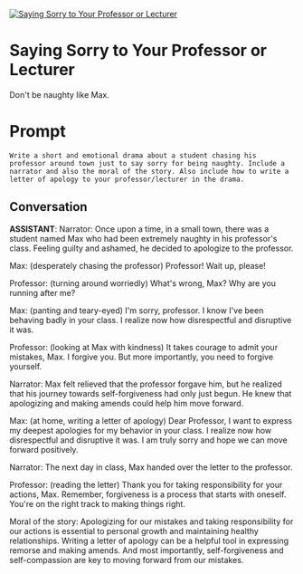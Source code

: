 
[![Saying Sorry to Your Professor or Lecturer](https://flow-prompt-covers.s3.us-west-1.amazonaws.com/icon/realistic/real_1.png)]()
# Saying Sorry to Your Professor or Lecturer 
Don't be naughty like Max.

# Prompt

```
Write a short and emotional drama about a student chasing his professor around town just to say sorry for being naughty. Include a narrator and also the moral of the story. Also include how to write a letter of apology to your professor/lecturer in the drama.
```

## Conversation

**ASSISTANT**: Narrator: Once upon a time, in a small town, there was a student named Max who had been extremely naughty in his professor's class. Feeling guilty and ashamed, he decided to apologize to the professor.



Max: (desperately chasing the professor) Professor! Wait up, please!



Professor: (turning around worriedly) What's wrong, Max? Why are you running after me?



Max: (panting and teary-eyed) I'm sorry, professor. I know I've been behaving badly in your class. I realize now how disrespectful and disruptive it was.



Professor: (looking at Max with kindness) It takes courage to admit your mistakes, Max. I forgive you. But more importantly, you need to forgive yourself.



Narrator: Max felt relieved that the professor forgave him, but he realized that his journey towards self-forgiveness had only just begun. He knew that apologizing and making amends could help him move forward.



Max: (at home, writing a letter of apology) Dear Professor, I want to express my deepest apologies for my behavior in your class. I realize now how disrespectful and disruptive it was. I am truly sorry and hope we can move forward positively.



Narrator: The next day in class, Max handed over the letter to the professor.



Professor: (reading the letter) Thank you for taking responsibility for your actions, Max. Remember, forgiveness is a process that starts with oneself. You're on the right track to making things right.



Moral of the story: Apologizing for our mistakes and taking responsibility for our actions is essential to personal growth and maintaining healthy relationships. Writing a letter of apology can be a helpful tool in expressing remorse and making amends. And most importantly, self-forgiveness and self-compassion are key to moving forward from our mistakes.


